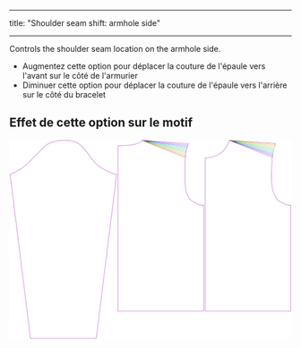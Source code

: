 - - -
title: "Shoulder seam shift: armhole side"
- - -


Controls the shoulder seam location on the armhole side.

- Augmentez cette option pour déplacer la couture de l'épaule vers l'avant sur le côté de l'armurier
- Diminuer cette option pour déplacer la couture de l'épaule vers l'arrière sur le côté du bracelet

## Effet de cette option sur le motif

![This image shows the effect of this option by superimposing several variants that have a different value for this option](brian_s3armhole_sample.svg "Effect of this option on the pattern")
